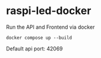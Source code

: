 # raspi-led-docker
Run the API and Frontend via docker

`docker compose up --build`

Default api port: 42069
